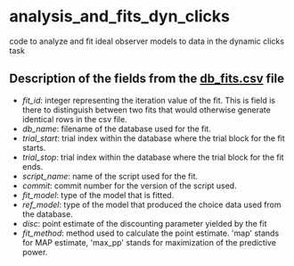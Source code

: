 # analysis_and_fits_dyn_clicks
code to analyze and fit ideal observer models to data in the dynamic clicks task

## Description of the fields from the [db_fits.csv](https://github.com/aernesto/analysis_and_fits_dyn_clicks/blob/dev/db_fits.csv) file
- *fit_id*: integer representing the iteration value of the fit. This is field is there to distinguish between two fits that would otherwise generate identical rows in the csv file.
- *db_name*: filename of the database used for the fit.
- *trial_start*: trial index within the database where the trial block for the fit starts.
- *trial_stop*: trial index within the database where the trial block for the fit ends.
- *script_name*: name of the script used for the fit.
- *commit*: commit number for the version of the script used.
- *fit_model*: type of the model that is fitted.
- *ref_model*: type of the model that produced the choice data used from the database.
- *disc*: point estimate of the discounting parameter yielded by the fit
- *fit_method*: method used to calculate the point estimate. 'map' stands for MAP estimate, 'max_pp' stands for maximization of the predictive power.
